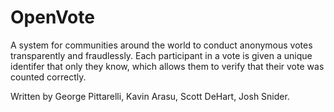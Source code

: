 OpenVote
=========

A system for communities around the world to conduct anonymous votes transparently and fraudlessly.  Each participant in a vote is given a unique identifer that only they know, which allows them to verify that their vote was counted correctly.

Written by George Pittarelli, Kavin Arasu, Scott DeHart, Josh Snider.